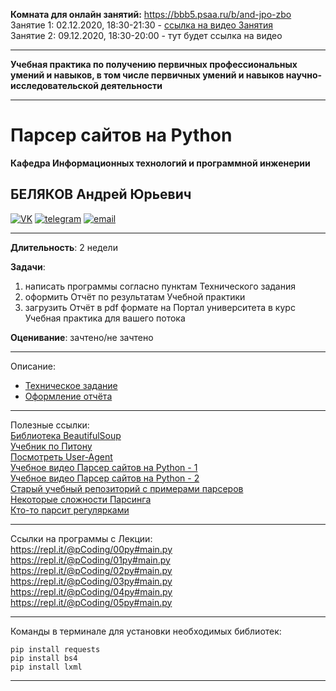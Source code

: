 **Комната для онлайн занятий:** https://bbb5.psaa.ru/b/and-jpo-zbo  
Занятие 1: 02.12.2020, 18:30-21:30 - [ссылка на видео Занятия](https://bbb5.psaa.ru/playback/presentation/2.0/playback.html?meetingId=5dd7e01aea685eda93e498b1d0c36d132d8a2ad3-1606915067094)  
Занятие 2: 09.12.2020, 18:30-20:00 - тут будет ссылка на видео  

---

**Учебная практика по получению первичных профессиональных умений и навыков, в том числе первичных умений и навыков научно-исследовательской деятельности**  

---  

# Парсер сайтов на Python  
**Кафедра Информационных технологий и программной инженерии**  
## БЕЛЯКОВ Андрей Юрьевич  

[![VK](https://pcoding.ru/ico/vk.png)](https://vk.com/permCube)
[![telegram](https://pcoding.ru/ico/telegram.png)](https://t.me/AndreyPerm)
[![email](https://pcoding.ru/ico/email.png)](mailto:tt@59.ru)

--- 

**Длительность**: 2 недели  

**Задачи**:  
1) написать программы согласно пунктам Технического задания  
2) оформить Отчёт по результатам Учебной практики  
3) загрузить Отчёт в pdf формате на Портал университета в курс Учебная практика для вашего потока  

**Оценивание**: зачтено/не зачтено  

---  

Описание:  
* [Техническое задание](https://github.com/permCoding/py-parser-sports/blob/main/task.md)  
* [Оформление отчёта](https://github.com/permCoding/py-parser-sports/blob/main/otchet.md)  

---  

Полезные ссылки:  
[Библиотека BeautifulSoup](https://python-scripts.com/beautifulsoup-html-parsing)  
[Учебник по Питону](https://pcoding.ru/pdf/PythonJunior.pdf)  
[Посмотреть User-Agent](https://ciox.ru/check-user-agent)  
[Учебное видео Парсер сайтов на Python - 1](https://youtu.be/_3x5hMwSTm0)  
[Учебное видео Парсер сайтов на Python - 2](https://youtu.be/jqtmYhEOJTI)  
[Старый учебный репозиторий с примерами парсеров](https://github.com/permCoding/py-parser-examples)  
[Некоторые сложности Парсинга](https://tproger.ru/translations/web-scraping-without-getting-blocked/)  
[Кто-то парсит регулярками](https://habr.com/ru/post/349860/)  

---  

Ссылки на программы с Лекции:  
https://repl.it/@pCoding/00py#main.py  
https://repl.it/@pCoding/01py#main.py  
https://repl.it/@pCoding/02py#main.py  
https://repl.it/@pCoding/03py#main.py  
https://repl.it/@pCoding/04py#main.py  
https://repl.it/@pCoding/05py#main.py  

---  

Команды в терминале для установки необходимых библиотек:  
```
pip install requests
pip install bs4
pip install lxml
```
---
